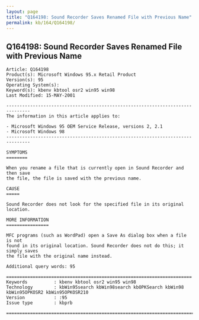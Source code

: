 ```yaml
---
layout: page
title: "Q164198: Sound Recorder Saves Renamed File with Previous Name"
permalink: kb/164/Q164198/
---
```


## Q164198: Sound Recorder Saves Renamed File with Previous Name

	Article: Q164198
	Product(s): Microsoft Windows 95.x Retail Product
	Version(s): 95
	Operating System(s): 
	Keyword(s): kbenv kbtool osr2 win95 win98
	Last Modified: 15-MAY-2001
	
	-------------------------------------------------------------------------------
	The information in this article applies to:
	
	- Microsoft Windows 95 OEM Service Release, versions 2, 2.1 
	- Microsoft Windows 98 
	-------------------------------------------------------------------------------
	
	SYMPTOMS
	========
	
	When you rename a file that is currently open in Sound Recorder and then save
	the file, the file is saved with the previous name.
	
	CAUSE
	=====
	
	Sound Recorder does not look for the specified file in its original location.
	
	MORE INFORMATION
	================
	
	MFC programs (such as WordPad) open a Save As dialog box when a file is not
	found in its original location. Sound Recorder does not do this; it simply saves
	the file with the original name instead.
	
	Additional query words: 95
	
	======================================================================
	Keywords          : kbenv kbtool osr2 win95 win98 
	Technology        : kbWin95search kbWin98search kbOPKSearch kbWin98 kbWin95OPKOSR2 kbWin95OPKOSR210
	Version           : :95
	Issue type        : kbprb
	
	=============================================================================
	
